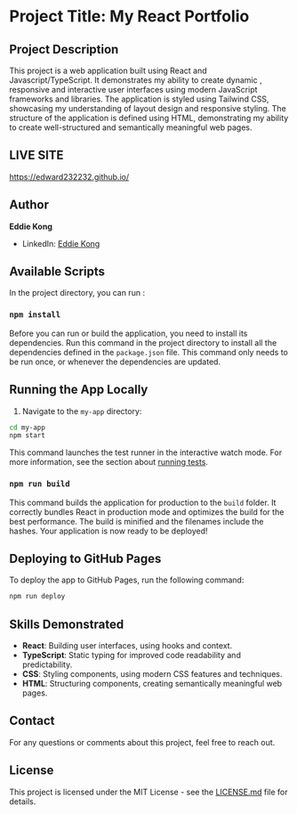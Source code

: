 # Project Title: My React Portfolio 

## Project Description

This project is a web application built using React and Javascript/TypeScript. It demonstrates my ability to create dynamic , responsive and interactive user interfaces using modern JavaScript frameworks and libraries. The application is styled using Tailwind CSS, showcasing my understanding of layout design and responsive styling. The structure of the application is defined using HTML, demonstrating my ability to create well-structured and semantically meaningful web pages.

## LIVE SITE
https://edward232232.github.io/

## Author

**Eddie Kong**
- LinkedIn: [Eddie Kong](https://www.linkedin.com/in/eddie-k-7a88514b/)

## Available Scripts

In the project directory, you can run :

### `npm install`

Before you can run or build the application, you need to install its dependencies. Run this command in the project directory to install all the dependencies defined in the `package.json` file. This command only needs to be run once, or whenever the dependencies are updated.

## Running the App Locally

1. Navigate to the `my-app` directory:

```bash
cd my-app
npm start
```

This command launches the test runner in the interactive watch mode. For more information, see the section about [running tests](https://facebook.github.io/create-react-app/docs/running-tests).

### `npm run build`

This command builds the application for production to the `build` folder. It correctly bundles React in production mode and optimizes the build for the best performance. The build is minified and the filenames include the hashes. Your application is now ready to be deployed!
## Deploying to GitHub Pages

To deploy the app to GitHub Pages, run the following command:

```bash
npm run deploy
```

## Skills Demonstrated

- **React**: Building user interfaces, using hooks and context.
- **TypeScript**: Static typing for improved code readability and predictability.
- **CSS**: Styling components, using modern CSS features and techniques.
- **HTML**: Structuring components, creating semantically meaningful web pages.

## Contact

For any questions or comments about this project, feel free to reach out.

## License

This project is licensed under the MIT License - see the [LICENSE.md](LICENSE.md) file for details.
